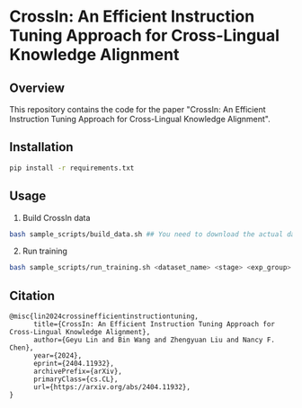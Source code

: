 # CrossIn: An Efficient Instruction Tuning Approach for Cross-Lingual Knowledge Alignment

## Overview

This repository contains the code for the paper "CrossIn: An Efficient Instruction Tuning Approach for Cross-Lingual Knowledge Alignment".

## Installation

```bash
pip install -r requirements.txt
```

## Usage

1. Build CrossIn data

```bash
bash sample_scripts/build_data.sh ## You need to download the actual data from alpaca and playtpus into data/ folder first
```

2. Run training

```bash
bash sample_scripts/run_training.sh <dataset_name> <stage> <exp_group> <prompt> <batch> <epoch> <lr>
```

## Citation

```
@misc{lin2024crossinefficientinstructiontuning,
      title={CrossIn: An Efficient Instruction Tuning Approach for Cross-Lingual Knowledge Alignment}, 
      author={Geyu Lin and Bin Wang and Zhengyuan Liu and Nancy F. Chen},
      year={2024},
      eprint={2404.11932},
      archivePrefix={arXiv},
      primaryClass={cs.CL},
      url={https://arxiv.org/abs/2404.11932}, 
}
```